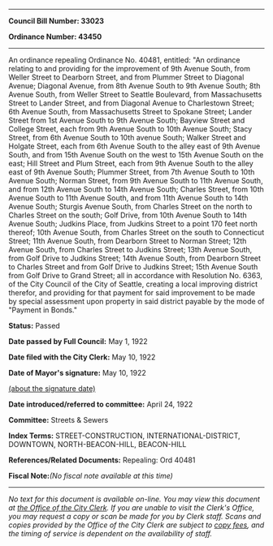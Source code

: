 

********

**Council Bill Number: 33023**
   
**Ordinance Number: 43450**
********

 An ordinance repealing Ordinance No. 40481, entitled: "An ordinance relating to and providing for the improvement of 9th Avenue South, from Weller Street to Dearborn Street, and from Plummer Street to Diagonal Avenue; Diagonal Avenue, from 8th Avenue South to 9th Avenue South; 8th Avenue South, from Weller Street to Seattle Boulevard, from Massachusetts Street to Lander Street, and from Diagonal Avenue to Charlestown Street; 6th Avenue South, from Massachusetts Street to Spokane Street; Lander Street from 1st Avenue South to 9th Avenue South; Bayview Street and College Street, each from 9th Avenue South to 10th Avenue South; Stacy Street, from 6th Avenue South to 10th avenue South; Walker Street and Holgate Street, each from 6th Avenue South to the alley east of 9th Avenue South, and from 15th Avenue South on the west to 15th Avenue South on the east; Hill Street and Plum Street, each from 9th Avenue South to the alley east of 9th Avenue South; Plummer Street, from 7th Avenue South to 10th Avenue South; Norman Street, from 9th Avenue South to 11th Avenue South, and from 12th Avenue South to 14th Avenue South; Charles Street, from 10th Avenue South to 11th Avenue South, and from 11th Avenue South to 14th Avenue South; Sturgis Avenue South, from Charles Street on the north to Charles Street on the south; Golf Drive, from 10th Avenue South to 14th Avenue South; Judkins Place, from Judkins Street to a point 170 feet north thereof; 10th Avenue South, from Charles Street on the south to Connecticut Street; 11th Avenue South, from Dearborn Street to Norman Street; 12th Avenue South, from Charles Street to Judkins Street; 13th Avenue South, from Golf Drive to Judkins Street; 14th Avenue South, from Dearborn Street to Charles Street and from Golf Drive to Judkins Street; 15th Avenue South from Golf Drive to Grand Street; all in accordance with Resolution No. 6363, of the City Council of the City of Seattle, creating a local improving district therefor, and providing for that payment for said improvement to be made by special assessment upon property in said district payable by the mode of "Payment in Bonds."

**Status:** Passed
   
**Date passed by Full Council:** May 1, 1922
   
**Date filed with the City Clerk:** May 10, 1922
   
**Date of Mayor's signature:** May 10, 1922
   
[(about the signature date)](/~public/approvaldate.htm)
   
   
   
**Date introduced/referred to committee:** April 24, 1922
   
**Committee:** Streets & Sewers
   
   
**Index Terms:** STREET-CONSTRUCTION, INTERNATIONAL-DISTRICT, DOWNTOWN, NORTH-BEACON-HILL, BEACON-HILL

**References/Related Documents:** Repealing: Ord 40481

**Fiscal Note:**_(No fiscal note available at this time)_
********

_No text for this document is available on-line. You may view this document at [the Office of the City Clerk](http://www.seattle.gov/leg/clerk/contactUs.htm). If you are unable to visit the Clerk's Office, you may request a copy or scan be made for you by Clerk staff. Scans and copies provided by the Office of the City Clerk are subject to [copy fees](http://clerk.seattle.gov/~public/clerkfees.htm), and the timing of service is dependent on the availability of staff._

